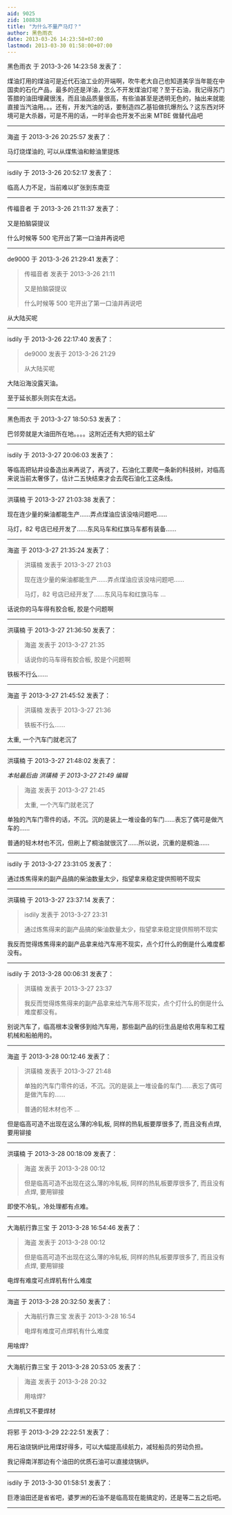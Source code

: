 ```yaml
---
aid: 9025
zid: 108838
title: "为什么不量产马灯？"
author: 黑色雨衣
date: 2013-03-26 14:23:58+07:00
lastmod: 2013-03-30 01:58:00+07:00
---
```


黑色雨衣 于 2013-3-26 14:23:58 发表了：

煤油灯用的煤油可是近代石油工业的开端啊，吹牛老大自己也知道美孚当年能在中国卖的石化产品，最多的还是洋油，怎么不开发煤油灯呢？至于石油，我记得苏门答腊的油田埋藏很浅，而且油品质量很高，有些油甚至是透明无色的，抽出来就能直接当汽油用。。。还有，开发汽油的话，要制造四乙基铅做抗爆剂么？这东西对环境可是大杀器，可是不用的话，一时半会也开发不出来 MTBE 做替代品吧

---

海盗 于 2013-3-26 20:25:57 发表了：

马灯烧煤油的, 可以从煤焦油和鲸油里提炼

---

isdily 于 2013-3-26 20:52:17 发表了：

临高人力不足，当前难以扩张到东南亚

---

传福音者 于 2013-3-26 21:11:37 发表了：

又是拍脑袋提议

什么时候等 500 宅开出了第一口油井再说吧

---

de9000 于 2013-3-26 21:29:41 发表了：

> 传福音者 发表于 2013-3-26 21:11
>
> 又是拍脑袋提议
>
> 什么时候等 500 宅开出了第一口油井再说吧

从大陆买呢

---

isdily 于 2013-3-26 22:17:40 发表了：

> de9000 发表于 2013-3-26 21:29
>
> 从大陆买呢

大陆沿海没露天油。

至于延长那头则实在太远。

---

黑色雨衣 于 2013-3-27 18:50:53 发表了：

巴邻旁就是大油田所在地。。。。这附近还有大把的铝土矿

---

isdily 于 2013-3-27 20:06:03 发表了：

等临高把钻井设备造出来再说了，再说了，石油化工要爬一条新的科技树，对临高来说当前太奢侈了，估计二五快结束才会去爬石油化工这条线。

---

洪璜楠 于 2013-3-27 21:03:38 发表了：

现在连少量的柴油都能生产……弄点煤油应该没啥问题吧……

马灯，82 号店已经开发了……东风马车和红旗马车都有装备……

---

海盗 于 2013-3-27 21:35:24 发表了：

> 洪璜楠 发表于 2013-3-27 21:03
>
> 现在连少量的柴油都能生产……弄点煤油应该没啥问题吧……
>
> 马灯，82 号店已经开发了……东风马车和红旗马车 ...

话说你的马车得有胶合板, 胶是个问题啊

---

洪璜楠 于 2013-3-27 21:36:50 发表了：

> 海盗 发表于 2013-3-27 21:35
>
> 话说你的马车得有胶合板, 胶是个问题啊

铁板不行么……

---

海盗 于 2013-3-27 21:45:52 发表了：

> 洪璜楠 发表于 2013-3-27 21:36
>
> 铁板不行么……

太重, 一个汽车门就老沉了

---

洪璜楠 于 2013-3-27 21:48:02 发表了：

_本帖最后由 洪璜楠 于 2013-3-27 21:49 编辑_

> 海盗 发表于 2013-3-27 21:45
>
> 太重, 一个汽车门就老沉了

单独的汽车门零件的话，不沉。沉的是装上一堆设备的车门……表忘了偶可是做汽车的……

普通的轻木材也不沉，但刷上了桐油就很沉了……所以说，沉重的是桐油……

---

isdily 于 2013-3-27 23:31:05 发表了：

通过炼焦得来的副产品搞的柴油数量太少，指望拿来稳定提供照明不现实

---

洪璜楠 于 2013-3-27 23:37:14 发表了：

> isdily 发表于 2013-3-27 23:31
>
> 通过炼焦得来的副产品搞的柴油数量太少，指望拿来稳定提供照明不现实

我反而觉得炼焦得来的副产品拿来给汽车用不现实，点个灯什么的倒是什么难度都没有。

---

isdily 于 2013-3-28 00:06:31 发表了：

> 洪璜楠 发表于 2013-3-27 23:37
>
> 我反而觉得炼焦得来的副产品拿来给汽车用不现实，点个灯什么的倒是什么难度都没有。

别说汽车了，临高根本没奢侈到给汽车用，那些副产品的衍生品是给农用车和工程机械和船舶用的。

---

海盗 于 2013-3-28 00:12:46 发表了：

> 洪璜楠 发表于 2013-3-27 21:48
>
> 单独的汽车门零件的话，不沉。沉的是装上一堆设备的车门……表忘了偶可是做汽车的……
>
> 普通的轻木材也不 ...

但是临高可造不出现在这么薄的冷轧板, 同样的热轧板要厚很多了, 而且没有点焊, 要用铆接

---

洪璜楠 于 2013-3-28 00:18:09 发表了：

> 海盗 发表于 2013-3-28 00:12
>
> 但是临高可造不出现在这么薄的冷轧板, 同样的热轧板要厚很多了, 而且没有点焊, 要用铆接

即使不冷轧，冷处理都有点难。

---

大海航行靠三宝 于 2013-3-28 16:54:46 发表了：

> 海盗 发表于 2013-3-28 00:12
>
> 但是临高可造不出现在这么薄的冷轧板, 同样的热轧板要厚很多了, 而且没有点焊, 要用铆接

电焊有难度可点焊机有什么难度

---

海盗 于 2013-3-28 20:32:50 发表了：

> 大海航行靠三宝 发表于 2013-3-28 16:54
>
> 电焊有难度可点焊机有什么难度

用啥焊?

---

大海航行靠三宝 于 2013-3-28 20:53:05 发表了：

> 海盗 发表于 2013-3-28 20:32
>
> 用啥焊?

点焊机又不要焊材

---

将邪 于 2013-3-29 22:22:51 发表了：

用石油烧锅炉比用煤好得多，可以大幅提高续航力，减轻船员的劳动负担。

我记得南洋那边有个油田的优质石油可以直接烧锅炉。

---

isdily 于 2013-3-30 01:58:51 发表了：

巨港油田还是省省吧，婆罗洲的石油不是临高现在能搞定的，还是等二五之后吧。

---
